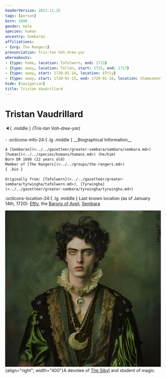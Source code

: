 ```yaml
---
headerVersion: 2023.11.25
tags: [person]
born: 1698
gender: male
species: human
ancestry: Sembaran
affiliations:
- {org: The Rangers}
pronunciation: Tris-tan Voh-dree-yar
whereabouts:
- {type: home, location: Tafolwern, end: 1715}
- {type: away, location: Tollen, start: 1715, end: 1717}
- {type: away, start: 1720-01-14, location: Eftly}
- {type: away, start: 1720-01-15, end: 1720-01-16, location: Champimont}
hide: [navigation]
title: Tristan Vaudrillard
---
```

# Tristan Vaudrillard
:speaker:{ .middle } *(Tris-tan Voh-dree-yar)*  
<div class="grid cards ext-narrow-margin ext-one-column" markdown>
- :octicons-info-24:{ .lg .middle } __Biographical Information__

    A [Sembaran](<../../gazetteer/greater-sembara/sembara/sembara.md>) [human](<../../species/humans/humans.md>) (he/him)  
    Born DR 1698 (22 years old)  
    Member of [The Rangers](<../../groups/the-rangers.md>)  
    { .bio }

    Originally from: [Tafolwern](<../../gazetteer/greater-sembara/tyrwingha/tafolwern.md>), [Tyrwingha](<../../gazetteer/greater-sembara/tyrwingha/tyrwingha.md>)
</div>

:octicons-location-24:{ .lg .middle } Last known location (as of January 14th, 1720): [Eftly](<../../gazetteer/greater-sembara/sembara/barony-of-aveil/eftly.md>), the [Barony of Aveil](<../../gazetteer/greater-sembara/sembara/barony-of-aveil/barony-of-aveil.md>), [Sembara](<../../gazetteer/greater-sembara/sembara/sembara.md>)


![Tristan Vaudrillard](../../assets/tristan-vaudrillard.png){align="right"; width="400"}A devotee of [The Sibyl](<../../cosmology/gods/incorporeal-gods/mos-numena-pantheon/the-sibyl.md>) and student of magic.

